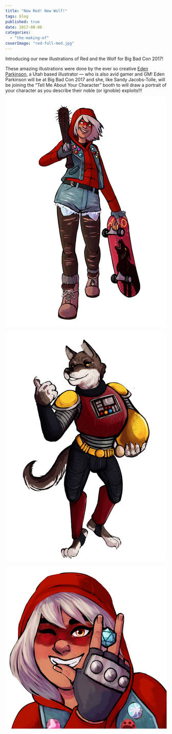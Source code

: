 ```yaml
---
title: "New Red! New Wolf!"
tags: blog
published: true
date: 2017-08-06
categories: 
  - "the-making-of"
coverImage: "red-full-med.jpg"
---
```


Introducing our new illustrations of Red and the Wolf for Big Bad Con 2017!

These amazing illustrations were done by the ever so creative [Eden Parkinson](http://clearingpuppy.tumblr.com/), a Utah based illustrator — who is also avid gamer and GM! Eden Parkinson will be at Big Bad Con 2017 and she, like Sandy Jacobs-Tolle, will be joining the “Tell Me About Your Character” booth to will draw a portrait of your character as you describe their noble (or ignoble) exploits!!!

![red-full-med](/images/red-full-med.jpg)

![Wolf-full-med](/images/Wolf-full-med.jpg)

![Red-Portrait-med](/images/Red-Portrait-med.jpg)
